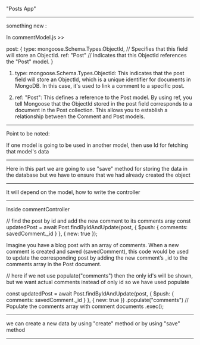 "Posts App"

-----------------------------------------------------------------------------------------
something new :

In commentModel.js >>

post: {
    type: mongoose.Schema.Types.ObjectId, // Specifies that this field will store an ObjectId.
    ref: "Post" // Indicates that this ObjectId references the "Post" model.
}

1. type: mongoose.Schema.Types.ObjectId:
This indicates that the post field will store an ObjectId, which is a unique identifier for documents in MongoDB.
In this case, it's used to link a comment to a specific post.

2. ref: "Post":
This defines a reference to the Post model.
By using ref, you tell Mongoose that the ObjectId stored in the post field corresponds to a document in the Post collection.
This allows you to establish a relationship between the Comment and Post models.

----------------------------------------------------------------------------------------

Point to be noted:

If one model is going to be used in another model, then use Id for fetching that model's data 

-----------------------------------------------------------------------------------------

Here in this part we are going to use "save" method for storing the data in the database
but we have to ensure that we had already created the object

-----------------------------------------------------------------------------------------

It will depend on the model, how to write the controller

-----------------------------------------------------------------------------------------

Inside commentController

// find the post by id and add the new comment to its comments aray
const updatedPost = await Post.findByIdAndUpdate(post, { $push: { comments: savedComment._id } }, { new: true });

Imagine you have a blog post with an array of comments. When a new comment is created and saved (savedComment), this code would be used to update the corresponding post by adding the new comment’s _id to the comments array in the Post document.


// here if we not use populate("comments") then the only id's will be shown, but we want actual comments instead of only id so we have used populate

const updatedPost = await Post.findByIdAndUpdate(post, { $push: { comments: savedComment._id } }, { new: true })
.populate("comments") // Populate the comments array with comment documents
.exec();

-----------------------------------------------------------------------------------------

we can create a new data by using "create" method or by using "save" method
   
-----------------------------------------------------------------------------------------